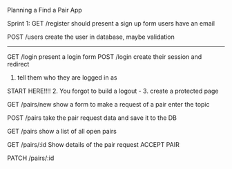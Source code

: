 Planning a Find a Pair App

Sprint 1:
GET /register
  should present a sign up form
  users have an email

POST /users
  create the user in database, maybe validation

-----

GET /login
  present a login form
POST /login
  create their session and redirect

  1. tell them who they are logged in as
  
  START HERE!!!!
  2. You forgot to build a logout -
  3. create a protected page

GET /pairs/new
 show a form to make a request of a pair
 enter the topic 

POST /pairs
  take the pair request data and save it to the DB

GET /pairs 
  show a list of all open pairs

GET /pairs/:id
  Show details of the pair request
  ACCEPT PAIR

PATCH /pairs/:id 

